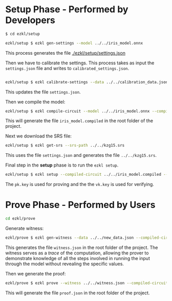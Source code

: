# Setup Phase - Performed by Developers

```bash
$ cd ezkl/setup

ezkl/setup $ ezkl gen-settings --model ../../iris_model.onnx
```

This process generates the file [./ezkl/setup/settings.json](./ezkl/setup/settings.json)

Then we have to calibrate the settings. This process takes as input the
`settings.json` file and writes to `calibrated_settings.json`.

```bash

ezkl/setup $ ezkl calibrate-settings --data ../../calibration_data.json --model ../../iris_model.onnx  -O settings.json
```

This updates the file `settings.json`.

Then we compile the model:

```bash
ezkl/setup $ ezkl compile-circuit --model ../../iris_model.onnx --compiled-circuit ../../iris_model.compiled
```

This will generate the file `iris_model.compiled` in the root folder of the project.

Next we download the SRS file:

```bash
ezkl/setup $ ezkl get-srs --srs-path ../../kzg15.srs
```

This uses the file `settings.json` and generates the file `../../kzg15.srs`.

Final step in the **setup** phase is to run the `ezkl setup`.

```bash
ezkl/setup $ ezkl setup --compiled-circuit ../../iris_model.compiled --srs-path ../../kzg15.srs --vk-path ../../vk.key --pk-path ../../pk.key
```

The `pk.key` is used for proving and the the `vk.key` is used for
verifying.

# Prove Phase - Performed by Users

```bash
cd ezkl/prove
```

Generate witness:

```bash
ezkl/prove $ ezkl gen-witness --data ../../new_data.json --compiled-circuit ../../iris_model.compiled  --output ../../witness.json --vk-path ../../vk.key --srs-path ../../kzg15.srs
```

This generates the file `witness.json` in the root folder of the project. The witness serves as a _trace_ of the computation, allowing the prover to demonstrate knowledge of all the steps involved in running the input through the model without revealing the specific values.

Then we generate the proof:

```bash
ezkl/prove $ ezkl prove --witness ../../witness.json --compiled-circuit ../../iris_model.compiled --pk-path ../../pk.key --proof-path ../../proof.json --srs-path ../../kzg15.srs
```

This will generate the file `proof.json` in the root folder of the project.

